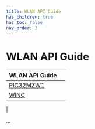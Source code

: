```yaml
---
title: WLAN API Guide
has_children: true
has_toc: false
nav_order: 3
---
```


# WLAN API Guide

| **WLAN API Guide**| |
| --- | --- |
| [PIC32MZW1](../driver/pic32mzw1/readme.md)|
| [WINC](../driver/winc/readme.md)|
|

...
